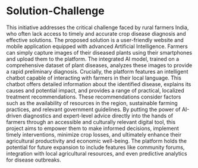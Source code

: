 # Solution-Challenge
This initiative addresses the critical challenge faced by rural farmers India, who often lack access to timely and accurate crop disease diagnosis and effective solutions. The proposed solution is a user-friendly website and mobile application equipped with advanced Artificial Intelligence. Farmers can simply capture images of their diseased plants using their smartphones and upload them to the platform. The integrated AI model, trained on a comprehensive dataset of plant diseases, analyzes these images to provide a rapid preliminary diagnosis. Crucially, the platform features an intelligent chatbot capable of interacting with farmers in their local language. This chatbot offers detailed information about the identified disease, explains its causes and potential impact, and provides a range of practical, localized treatment recommendations. These recommendations consider factors such as the availability of resources in the region, sustainable farming practices, and relevant government guidelines. By putting the power of AI-driven diagnostics and expert-level advice directly into the hands of farmers through an accessible and culturally relevant digital tool, this project aims to empower them to make informed decisions, implement timely interventions, minimize crop losses, and ultimately enhance their agricultural productivity and economic well-being. The platform holds the potential for future expansion to include features like community forums, integration with local agricultural resources, and even predictive analytics for disease outbreaks.
